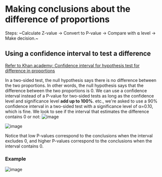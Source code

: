 # Making conclusions about the difference of proportions

Steps:
~Calculate Z-value -> Convert to P-value -> Compare with ⍺ level -> Make decision.~

## Using a confidence interval to test a difference

[Refer to Khan academy: Confidence interval for hypothesis test for difference in proportions](https://www.khanacademy.org/math/ap-statistics/two-sample-inference/modal/v/confidence-interval-for-hypothesis-test-for-difference-in-proportions)

In a two-sided test, the null hypothesis says there is no difference between the two proportions. In other words, the null hypothesis says that the difference between the two proportions is 0. 
We can use a confidence interval instead of a P-value for two-sided tests as long as the confidence level and significance level **add up to 100%**.
etc., we're asked to use a 90% confidence interval in a two-sided test with a significance level of α=0.10, which is fine. 
We look to see if the interval that estimates the difference contains 0 or not:
![image](https://user-images.githubusercontent.com/14041622/45473754-74df2e80-b76a-11e8-9fae-057c03554371.png)

![image](https://user-images.githubusercontent.com/14041622/45473493-cdfa9280-b769-11e8-8b33-f67c41ed230e.png)

Notice that low P-values correspond to the conclusions when the interval excludes 0, and higher P-values correspond to the conclusions when the interval contains 0.

### Example
![image](https://user-images.githubusercontent.com/14041622/45473118-b8389d80-b768-11e8-87ae-5cc95695092d.png)
